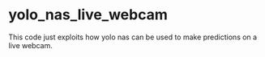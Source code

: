 # yolo_nas_live_webcam
This code just exploits how yolo nas can be used to make predictions on a live webcam.
